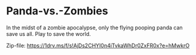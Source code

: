 # Panda-vs.-Zombies
In the midst of a zombie apocalypse, only the flying pooping panda can save us all. Play to save the world.

Zip-file: https://1drv.ms/f/s!AjDs2CHYI0n4iTvkaWhDr0ZxFR0x?e=hMwkrO
